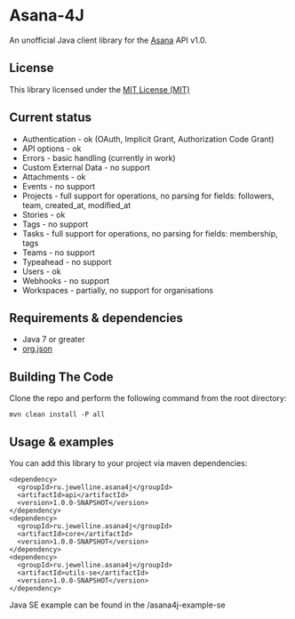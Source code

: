# Asana-4J 
An unofficial Java client library for the [Asana](https://asana.com/) API v1.0.

## License
This library licensed under the [MIT License (MIT)](https://opensource.org/licenses/MIT)

## Current status
* Authentication - ok (OAuth, Implicit Grant, Authorization Code Grant)
* API options - ok
* Errors - basic handling (currently in work)
* Custom External Data - no support
* Attachments - ok
* Events - no support
* Projects - full support for operations, no parsing for fields: followers, team, created_at, modified_at
* Stories - ok
* Tags - no support
* Tasks - full support for operations, no parsing for fields: membership, tags
* Teams - no support
* Typeahead - no support
* Users - ok
* Webhooks - no support
* Workspaces - partially, no support for organisations


## Requirements & dependencies
* Java 7 or greater
* [org.json](http://www.json.org/java/)

## Building The Code
Clone the repo and perform the following command from the root directory:
```shell
mvn clean install -P all
```

## Usage & examples
You can add this library to your project via maven dependencies:
```shell
<dependency>
  <groupId>ru.jewelline.asana4j</groupId>
  <artifactId>api</artifactId>
  <version>1.0.0-SNAPSHOT</version>
</dependency>
<dependency>
  <groupId>ru.jewelline.asana4j</groupId>
  <artifactId>core</artifactId>
  <version>1.0.0-SNAPSHOT</version>
</dependency>
<dependency>
  <groupId>ru.jewelline.asana4j</groupId>
  <artifactId>utils-se</artifactId>
  <version>1.0.0-SNAPSHOT</version>
</dependency>
```
Java SE example can be found in the /asana4j-example-se
